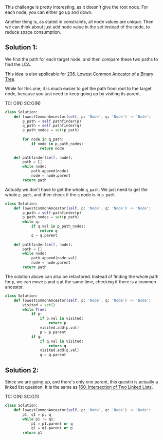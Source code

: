 This challenge is pretty interesting, as it doesn't give the root node. For each node, you can either go up and down. 

Another thing is, as stated in constraints, all node values are unique. Then we can think about just add node value in the set instead of the node, to reduce space consumption.

## Solution 1:

We find the path for each target node, and then compare these two paths to find the LCA.

This idea is also applicable for [236. Lowest Common Ancestor of a Binary Tree](https://github.com/yankun-song/leetcode/blob/main/Solutions/0236.%20Lowest%20Common%20Ancestor%20of%20a%20Binary%20Tree.md). 

While for this one, it is much easier to get the path from root to the target node, because you just need to keep going up by visiting its parent.

TC: O(N)  SC:O(N)

```py
class Solution:
    def lowestCommonAncestor(self, p: 'Node', q: 'Node') -> 'Node':
        p_path = self.pathfinder(p)
        q_path = self.pathfinder(q)
        p_path_nodes = set(p_path)
        
        for node in q_path:
            if node in p_path_nodes:
                return node
            
    def pathfinder(self, node):
        path = []
        while node:
            path.append(node)
            node = node.parent
        return path
```

Actually we don't have to get the whole `q_path`. We just need to get the whole `p_path`, and then check if the `q` node is in `p_path`.
```py
class Solution:
    def lowestCommonAncestor(self, p: 'Node', q: 'Node') -> 'Node':
        p_path = self.pathfinder(p)
        p_path_nodes = set(p_path)
        while q:
            if q.val in p_path_nodes:
                return q
            q = q.parent
            
    def pathfinder(self, node):
        path = []
        while node:
            path.append(node.val)
            node = node.parent
        return path
```

The solution above can also be refactored. Instead of finding the whole path for `p`, we can move `p` and `q` at the same time, checking if there is a common ancestor.
```py
class Solution:
    def lowestCommonAncestor(self, p: 'Node', q: 'Node') -> 'Node':
        visited = set()
        while True:
            if p:
                if p.val in visited:
                    return p
                visited.add(p.val)
                p = p.parent
            if q:
                if q.val in visited:
                    return q
                visited.add(q.val)
                q = q.parent
```

## Solution 2:
Since we are going up, and there's only one parent, this questin is actually a linked list question. It is the same as [160. Intersection of Two Linked Lists](https://github.com/yankun-song/leetcode/blob/main/Solutions/0160.%20Intersection%20of%20Two%20Linked%20Lists.md).

TC: O(N)  SC:O(1)

```py
class Solution:
    def lowestCommonAncestor(self, p: 'Node', q: 'Node') -> 'Node':
        p1, q1 = p, q
        while p1 != q1:
            p1 = p1.parent or q
            q1 = q1.parent or p
        return p1
```
